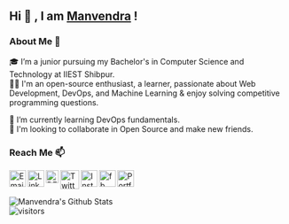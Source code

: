## Hi 👋 , I am [Manvendra](https://manvendra-rajpoot.web.app/) !

### About Me 🚀
🎓  I’m a junior pursuing my Bachelor's in Computer Science and Technology at IIEST Shibpur. </br>
👨‍💻   I'm an open-source enthusiast, a learner, passionate about Web Development, DevOps, and Machine Learning & enjoy solving competitive programming questions. </br>
<!-- 🔭  I’m currently working on </br> -->
🌱  I’m currently learning DevOps fundamentals.</br>
👯  I'm looking to collaborate in Open Source and make new friends. </br>

### Reach Me 📫
<a href="mailto:manvendra141986@gmail.com">
  <img align="left" width="30px" src="https://img.icons8.com/fluent/48/000000/email-open.png" alt="Email"/>
</a>
<a href="https://www.linkedin.com/in/manvendrajpoot/">
  <img align="left" width="30px" src="https://img.icons8.com/fluent/48/000000/linkedin.png" alt="LinkedIn"/>
</a>
<a href="https://dev.to/manvendrajpoot">
  <img width="23px" align="left" src="https://d2fltix0v2e0sb.cloudfront.net/dev-badge.svg" alt="DEV" />
</a>
<a href="https://twitter.com/manvendrajpoot_/">
  <img align="left" width="34px" src="https://img.icons8.com/color/48/000000/twitter--v1.png" alt="Twitter"/>
</a>
<a href="https://www.instagram.com/manvendrajpoot_/">
  <img align="left" width="30px" src="https://img.icons8.com/fluent/64/000000/instagram-new.png" alt="Instagram"/>
</a>
<a href="https://www.facebook.com/manvendrajpoot.0/">
  <img align="left" width="30px" src="https://img.icons8.com/fluent/50/000000/facebook-new.png" alt="fb" />
</a>
<a href="https://manvendra-rajpoot.web.app/">
  <img align="left" width="30px" src="https://img.icons8.com/plumpy/48/000000/portfolio.png" alt="Portfolio" />
</a>
<br />
<br />


![Manvendra's Github Stats](https://github-readme-stats.vercel.app/api?username=manvendra-rajpoot&show_icons=true&hide_border=true)
<br />
![visitors](https://visitor-badge.laobi.icu/badge?page_id=manvendra-rajpoot.manvendra-rajpoot)

<!--
**manvendra-rajpoot/manvendra-rajpoot** is a ✨ _special_ ✨ repository because its `README.md` (this file) appears on your GitHub profile.

Here are some ideas to get you started:

- 🔭 I’m currently working on ...
- 🌱 I’m currently learning ...
- 👯 I’m looking to collaborate on ...
- 🤔 I’m looking for help with ...
- 💬 Ask me about ...
- 📫 How to reach me: ...
- 😄 Pronouns: ...
- ⚡ Fun fact: ...
-->
